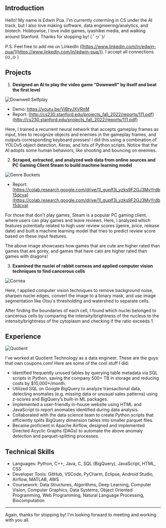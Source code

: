 ## Introduction
Hello! My name is Edwin Pua. I'm currently coterming in CS under the AI track, but I also love making software, data engineering/analytics, and biotech. Hobbywise, I love indie games, iyashikei media, and walking around Stanford. Thanks for stopping by! ( ﾟヮﾟ)/

P.S. Feel free to add me on LinkedIn ([https://www.linkedin.com/in/edwin-pua/](https://www.linkedin.com/in/edwin-pua/)). I accept all connections (⊙_⊙ )

## Projects

1. **Designed an AI to play the video game "Downwell" by itself and beat the first level**

![Downwell Selfplay](https://i.ibb.co/5Rcd3F0/image19.gif)

- Demo: https://youtu.be/VjBtvJXVRnM
- Report: [http://cs230.stanford.edu/projects_fall_2022/reports/111.pdf](http://cs230.stanford.edu/projects_fall_2022/reports/111.pdf)

Here, I trained a recurrent neural network that accepts gameplay frames as input, tries to recognize objects and enemies in the gameplay frames, and outputs corresponding keyboard presses! I did this using a combination of YOLOv5 object detection, Keras, and lots of Python scripts. Notice that the AI adopts some human behaviors, like shooting and bouncing on enemies.

2. **Scraped, extracted, and analyzed web data from online sources and PC Gaming Client Steam to build machine learning model**

![Genre Buckets](https://i.ibb.co/QKxqchw/7.png)

- Report: [https://colab.research.google.com/drive/1I_guplf3j_yzks9F2GJ3MvYrdb15dcva](https://colab.research.google.com/drive/1I_guplf3j_yzks9F2GJ3MvYrdb15dcva)

For those that don't play games, Steam is a popular PC gaming client, where users can play games and leave reviews. Here, I analyzed which features potentially related to high user review scores (genre, price, release date) and built a machine learning model that tries to predict review score based on these input features. 

The above image showcases how games that are cute are higher rated than games that are gorey, and games that have cats are higher rated than games with dragons!

3. **Examined the nuclei of rabbit corneas and applied computer vision techniques to find cancerous cells**

![Cornea](https://i.ibb.co/s9dgdd2/corena.png)

Here, I applied computer vision techniques to remove background noise, sharpen nuclei edges, convert the image to a binary mask, and use image segmentation like Otsu's thresholding and watershed to separate cells. 

After finding the boundaries of each cell, I found which nuclei belonged to cancerous cells by comparing the intensity/brightness of the nucleus to the intensity/brightness of the cytoplasm and checking if the ratio exceeds 1.

## Experience

![Quotient](https://i.ibb.co/8067csL/quotient.png)

I've worked at Quotient Technology as a data engineer. These are the guys that own coupons.com! Here are some of the cool stuff I did:

- Identified frequently unused tables by querying table metadata via SQL scripts in Python, saving the company
500+ TB in storage and reducing costs by $10,000+/month.
- Utilized SQL on Google BigQuery to analyze transactional data, detecting anomalies (e.g. missing data or unusual
sales patterns) using z-scores and BigQuery’s built-in ML packages.
- Implemented a user-friendly in-house website using HTML and JavaScript to report anomalies identified during
data analysis.
- Collaborated with the data science team to create Python scripts that efficiently splits BigQuery dimension tables
into smaller parquet files.
- Became proficient in Apache Airflow, designed and implemented Directed Acyclic Graphs (DAGs) to automate the
above anomaly detection and parquet-splitting processes.

## Technical Skills

- Languages: Python, C++, Java, C, SQL (BigQuery), JavaScript, HTML, CSS
- Developer Tools: GitHub, VSCode, PyCharm, Eclipse, Android Studio, Airflow, MATLAB, AWS
- Coursework: Data Structures, Algorithms, Deep Learning, Computer Vision, Computer Graphics, Data Systems,
Object Oriented Programming, Web Programming, Natural Language Processing, Biocomputation

____

Again, thanks for stopping by! I'm looking forward to meeting and working with you all.